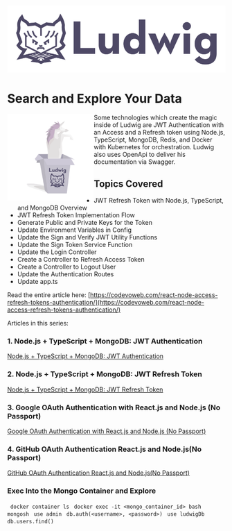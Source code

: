<img src="/frontend/public/assets/logos/full-logo.svg" />

# Search and Explore Your Data

<img align="left" src="/frontend/public/assets/images/unicorn-in-a-box.svg" width="200" />Some technologies which create the magic inside of Ludwig are JWT Authentication with an Access and a Refresh token using Node.js, TypeScript, MongoDB, Redis, and Docker with Kubernetes for orchestration. Ludwig also uses OpenApi to deliver his documentation via Swagger.

## Topics Covered

- JWT Refresh Token with Node.js, TypeScript, and MongoDB Overview
- JWT Refresh Token Implementation Flow
- Generate Public and Private Keys for the Token
- Update Environment Variables in Config
- Update the Sign and Verify JWT Utility Functions
- Update the Sign Token Service Function
- Update the Login Controller
- Create a Controller to Refresh Access Token
- Create a Controller to Logout User
- Update the Authentication Routes
- Update app.ts

Read the entire article here: [https://codevoweb.com/react-node-access-refresh-tokens-authentication/](https://codevoweb.com/react-node-access-refresh-tokens-authentication/)

Articles in this series:

### 1. Node.js + TypeScript + MongoDB: JWT Authentication

[Node.js + TypeScript + MongoDB: JWT Authentication](https://codevoweb.com/node-typescript-mongodb-jwt-authentication)

### 2. Node.js + TypeScript + MongoDB: JWT Refresh Token

[Node.js + TypeScript + MongoDB: JWT Refresh Token](https://codevoweb.com/react-node-access-refresh-tokens-authentication)

### 3. Google OAuth Authentication with React.js and Node.js (No Passport)

[Google OAuth Authentication with React.js and Node.js (No Passport)](https://codevoweb.com/react-node-access-refresh-tokens-authentication)

### 4. GitHub OAuth Authentication React.js and Node.js(No Passport)

[GitHub OAuth Authentication React.js and Node.js(No Passport)](https://codevoweb.com/github-oauth-authentication-react-and-node)

### Exec Into the Mongo Container and Explore

` docker container ls`
` docker exec -it <mongo_container_id> bash`
` mongosh`
` use admin`
` db.auth(<username>, <password>)`
` use ludwigDb`
` db.users.find()`
